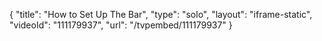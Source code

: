 {
    "title": "How to Set Up The Bar",
    "type": "solo",
    "layout": "iframe-static",
    "videoId": "111179937",
    "url": "\/tvpembed\/111179937"
}